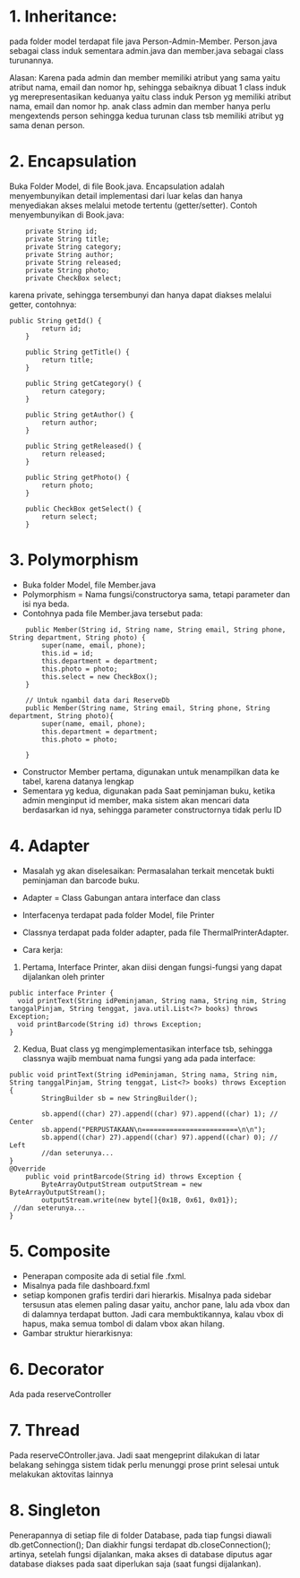 # 1. Inheritance:
pada folder model terdapat file java Person-Admin-Member. Person.java sebagai class induk sementara admin.java dan member.java sebagai class turunannya. 

Alasan: Karena pada admin dan member memiliki atribut yang sama yaitu atribut nama, email dan nomor hp, sehingga sebaiknya dibuat 1 class induk yg merepresentasikan keduanya yaitu class induk Person yg memiliki atribut nama, email dan nomor hp. anak class admin dan member hanya perlu mengextends person sehingga kedua turunan class tsb memiliki atribut yg sama denan person.

# 2. Encapsulation 
Buka Folder Model, di file Book.java.
Encapsulation adalah menyembunyikan detail implementasi dari luar kelas dan hanya menyediakan akses melalui metode tertentu (getter/setter).
Contoh menyembunyikan di Book.java:
```
    private String id;
    private String title;
    private String category;
    private String author;
    private String released;
    private String photo;
    private CheckBox select;
```
karena private, sehingga tersembunyi dan hanya dapat diakses melalui getter, contohnya:
```
public String getId() {
        return id;
    }

    public String getTitle() {
        return title;
    }

    public String getCategory() {
        return category;
    }

    public String getAuthor() {
        return author;
    }

    public String getReleased() {
        return released;
    }

    public String getPhoto() {
        return photo;
    }

    public CheckBox getSelect() {
        return select;
    }
```

# 3. Polymorphism
- Buka folder Model,  file Member.java
- Polymorphism = Nama fungsi/constructorya sama, tetapi parameter dan isi nya beda.
- Contohnya pada file Member.java tersebut pada:
```
    public Member(String id, String name, String email, String phone, String department, String photo) {
        super(name, email, phone);
        this.id = id;
        this.department = department;
        this.photo = photo;
        this.select = new CheckBox();
    }

    // Untuk ngambil data dari ReserveDb
    public Member(String name, String email, String phone, String department, String photo){
        super(name, email, phone);
        this.department = department;
        this.photo = photo;

    }
```
- Constructor Member pertama, digunakan untuk menampilkan data ke tabel, karena datanya lengkap
- Sementara yg kedua, digunakan pada Saat peminjaman buku, ketika admin menginput id member, maka sistem akan mencari data berdasarkan id nya, sehingga parameter constructornya tidak perlu ID

# 4. Adapter
- Masalah yg akan diselesaikan: Permasalahan terkait mencetak bukti peminjaman dan barcode buku.
- Adapter = Class Gabungan antara interface dan class
- Interfacenya terdapat pada folder Model, file Printer
- Classnya terdapat pada folder adapter, pada file ThermalPrinterAdapter.

- Cara kerja:
1. Pertama, Interface Printer, akan diisi dengan fungsi-fungsi yang dapat dijalankan oleh printer
  ```
  public interface Printer {
    void printText(String idPeminjaman, String nama, String nim, String tanggalPinjam, String tenggat, java.util.List<?> books) throws Exception;
    void printBarcode(String id) throws Exception;
}

  ```
2. Kedua, Buat class yg mengimplementasikan interface tsb, sehingga classnya wajib membuat nama fungsi yang ada pada interface:
```
public void printText(String idPeminjaman, String nama, String nim, String tanggalPinjam, String tenggat, List<?> books) throws Exception {
        StringBuilder sb = new StringBuilder();

        sb.append((char) 27).append((char) 97).append((char) 1); // Center
        sb.append("PERPUSTAKAAN\n========================\n\n");
        sb.append((char) 27).append((char) 97).append((char) 0); // Left
        //dan seterunya...
}
@Override
    public void printBarcode(String id) throws Exception {
        ByteArrayOutputStream outputStream = new ByteArrayOutputStream();
        outputStream.write(new byte[]{0x1B, 0x61, 0x01});
 //dan seterunya...
}
```

# 5. Composite
- Penerapan composite ada di setial file .fxml.
- Misalnya pada file dashboard.fxml
- setiap komponen grafis terdiri dari hierarkis. Misalnya pada sidebar tersusun atas elemen paling dasar yaitu, anchor pane, lalu ada vbox dan di dalamnya terdapat button. 
Jadi cara membuktikannya, kalau vbox di hapus, maka semua tombol di dalam vbox akan hilang.
- Gambar struktur hierarkisnya:


# 6. Decorator
Ada pada reserveController

# 7. Thread
Pada reserveCOntroller.java. Jadi saat mengeprint dilakukan di latar belakang  sehingga sistem tidak perlu menunggi prose print selesai untuk melakukan aktovitas lainnya

# 8. Singleton
Penerapannya di setiap file di folder Database, pada tiap fungsi diawali db.getConnection();
Dan diakhir fungsi terdapat db.closeConnection(); artinya, setelah fungsi dijalankan, maka akses di database diputus agar database diakses pada saat diperlukan saja (saat fungsi dijalankan).
